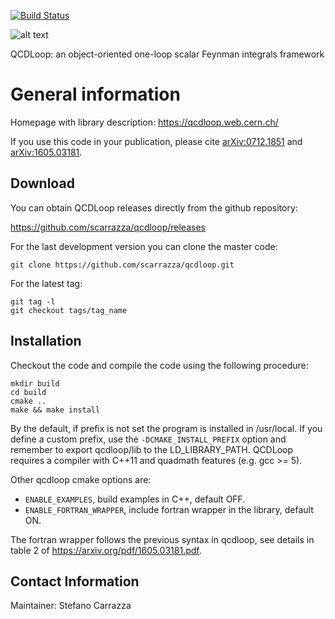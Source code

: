 [![Build Status](https://travis-ci.org/scarrazza/qcdloop.svg?branch=master)](https://travis-ci.org/scarrazza/qcdloop)

![alt text](https://raw.githubusercontent.com/scarrazza/qcdloop/master/extra/logo.png "Logo QCDLoop")

QCDLoop: an object-oriented one-loop scalar Feynman integrals framework

# General information

Homepage with library description: https://qcdloop.web.cern.ch/

If you use this code in your publication, please cite
[arXiv:0712.1851](http://arxiv.org/abs/0712.1851) and
[arXiv:1605.03181](http://arxiv.org/abs/1605.03181).
 
## Download

You can obtain QCDLoop releases directly from the github repository:

https://github.com/scarrazza/qcdloop/releases

For the last development version you can clone the master code:

```Shell
git clone https://github.com/scarrazza/qcdloop.git
```

For the latest tag:

```Shell
git tag -l
git checkout tags/tag_name
```

## Installation 

Checkout the code and compile the code using the
following procedure:

```Shell
mkdir build
cd build
cmake ..
make && make install
```

By the default, if prefix is not set the program is installed in
/usr/local. If you define a custom prefix, use the `-DCMAKE_INSTALL_PREFIX` option and 
remember to export qcdloop/lib to the LD_LIBRARY_PATH. QCDLoop requires a compiler with
C++11 and quadmath features (e.g. gcc >= 5).

Other qcdloop cmake options are:
- `ENABLE_EXAMPLES`, build examples in C++, default OFF.
- `ENABLE_FORTRAN_WRAPPER`, include fortran wrapper in the library, default ON.

The fortran wrapper follows the previous syntax in qcdloop, see details in table 2 of https://arxiv.org/pdf/1605.03181.pdf.

## Contact Information

Maintainer: Stefano Carrazza
